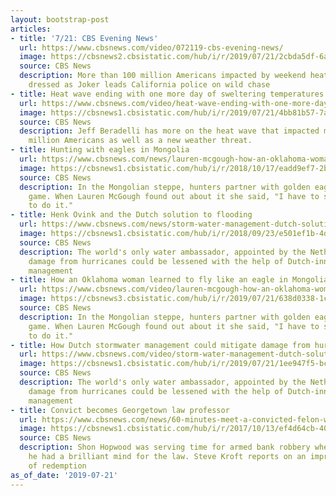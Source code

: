 ```yaml
---
layout: bootstrap-post
articles:
- title: '7/21: CBS Evening News'
  url: https://www.cbsnews.com/video/072119-cbs-evening-news/
  image: https://cbsnews2.cbsistatic.com/hub/i/r/2019/07/21/2cbda5df-6ad8-45aa-8443-fbe476f32412/thumbnail/1200x630/5e75326937b63ca349f8263325fce719/0721-en-full-1895696-640x360.jpg
  source: CBS News
  description: More than 100 million Americans impacted by weekend heat wave; man
    dressed as Joker leads California police on wild chase
- title: Heat wave ending with one more day of sweltering temperatures
  url: https://www.cbsnews.com/video/heat-wave-ending-with-one-more-day-of-sweltering-temperatures/
  image: https://cbsnews1.cbsistatic.com/hub/i/r/2019/07/21/4bb81b57-7aa0-4cc4-b6ab-86b4f725bf8d/thumbnail/1200x630/5c52cbec47e3c9f9cfdd60a260628b37/0721-en-heatwave-meterologist-1895688-640x360.jpg
  source: CBS News
  description: Jeff Beradelli has more on the heat wave that impacted more than 100
    million Americans as well as a new weather threat.
- title: Hunting with eagles in Mongolia
  url: https://www.cbsnews.com/news/lauren-mcgough-how-an-oklahoma-woman-learned-to-fly-like-an-eagle-in-mongolia-60-minutes-2019-07-21/
  image: https://cbsnews1.cbsistatic.com/hub/i/r/2018/10/17/eadd9ef7-2b22-4842-88a0-a922815dda0a/thumbnail/1200x630/8bad8a1217ad01ffdd4e664351283501/mongolianeaglehuntingtease0.jpg
  source: CBS News
  description: In the Mongolian steppe, hunters partner with golden eagles to catch
    game. When Lauren McGough found out about it she said, "I have to see it. I have
    to do it."
- title: Henk Ovink and the Dutch solution to flooding
  url: https://www.cbsnews.com/news/storm-water-management-dutch-solution-henk-ovink-hurricane-damage-60-minutes-2019-07-21/
  image: https://cbsnews1.cbsistatic.com/hub/i/r/2018/09/23/e501ef1b-4d3f-4919-8cdd-52b01e630117/thumbnail/1200x630/baa4bdd27020080f2f6789bc4602ec99/netherlandsmain.jpg
  source: CBS News
  description: The world's only water ambassador, appointed by the Netherlands, says
    damage from hurricanes could be lessened with the help of Dutch-innovated stormwater
    management
- title: How an Oklahoma woman learned to fly like an eagle in Mongolia
  url: https://www.cbsnews.com/video/lauren-mcgough-how-an-oklahoma-woman-learned-to-fly-like-an-eagle-in-mongolia-60-minutes-2019-07-21/
  image: https://cbsnews3.cbsistatic.com/hub/i/r/2019/07/21/638d0338-1c7f-4d40-ba46-6e7cce1c3c46/thumbnail/1200x630/c69ed6ef325b478b6ca3d3326553dd01/eaglefull-1895558-640x360.jpg
  source: CBS News
  description: In the Mongolian steppe, hunters partner with golden eagles to catch
    game. When Lauren McGough found out about it she said, "I have to see it. I have
    to do it."
- title: How Dutch stormwater management could mitigate damage from hurricanes
  url: https://www.cbsnews.com/video/storm-water-management-dutch-solution-henk-ovink-hurricane-damage-60-minutes-2019-07-21/
  image: https://cbsnews1.cbsistatic.com/hub/i/r/2019/07/21/1ee947f5-bc56-4c3b-a203-9e4c0ffc5967/thumbnail/1200x630/ac465c1e94dc95438059fc53fd136c4f/stormwaterfull-1895537-640x360.jpg
  source: CBS News
  description: The world's only water ambassador, appointed by the Netherlands, says
    damage from hurricanes could be lessened with the help of Dutch-innovated stormwater
    management
- title: Convict becomes Georgetown law professor
  url: https://www.cbsnews.com/news/60-minutes-meet-a-convicted-felon-who-became-a-georgetown-law-professor-shon-hopwood-2019-07-21/
  image: https://cbsnews1.cbsistatic.com/hub/i/r/2017/10/13/ef4d64cb-4072-4b91-a32d-b0b1c75f80d1/thumbnail/1200x630/0ec4e24c973363031dba645372e80a6c/hopwood-prison-id001.jpg
  source: CBS News
  description: Shon Hopwood was serving time for armed bank robbery when he discovered
    he had a brilliant mind for the law. Steve Kroft reports on an improbable tale
    of redemption
as_of_date: '2019-07-21'
---
```


